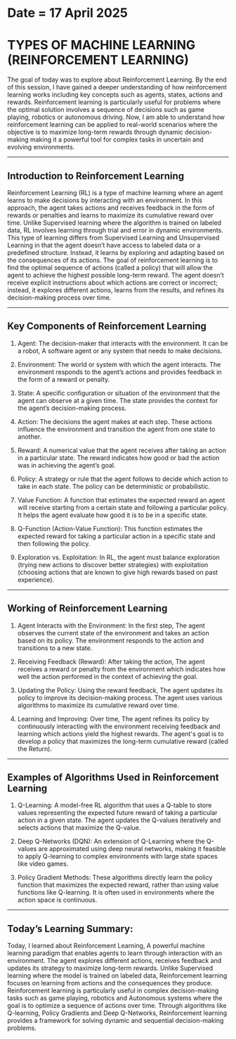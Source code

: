 # Date = 17 April 2025
# TYPES OF MACHINE LEARNING (REINFORCEMENT LEARNING)
The goal of today was to explore about Reinforcement Learning.
By the end of this session, I have gained a deeper understanding of how reinforcement learning works including key concepts such as agents, states, actions and rewards. Reinforcement learning is particularly useful for problems where the optimal solution involves a sequence of decisions such as game playing, robotics or autonomous driving.
Now, I am able to understand how reinforcement learning can be applied to real-world scenarios where the objective is to maximize long-term rewards through dynamic decision-making making it a powerful tool for complex tasks in uncertain and evolving environments.

---

## Introduction to Reinforcement Learning
Reinforcement Learning (RL) is a type of machine learning where an agent learns to make decisions by interacting with an environment. In this approach, the agent takes actions and receives feedback in the form of rewards or penalties and learns to maximize its cumulative reward over time. Unlike Supervised learning where the algorithm is trained on labeled data, RL involves learning through trial and error in dynamic environments.
This type of learning differs from Supervised Learning and Unsupervised Learning in that the agent doesn’t have access to labeled data or a predefined structure. Instead, it learns by exploring and adapting based on the consequences of its actions.
The goal of reinforcement learning is to find the optimal sequence of actions (called a policy) that will allow the agent to achieve the highest possible long-term reward. The agent doesn’t receive explicit instructions about which actions are correct or incorrect; instead, it explores different actions, learns from the results, and refines its decision-making process over time.

---

## Key Components of Reinforcement Learning

1. Agent: The decision-maker that interacts with the environment. It can be a robot, A software agent or any system that needs to make decisions.

2. Environment: The world or system with which the agent interacts. The environment responds to the agent’s actions and provides feedback in the form of a reward or penalty.

3. State: A specific configuration or situation of the environment that the agent can observe at a given time. The state provides the context for the agent’s decision-making process.

4. Action: The decisions the agent makes at each step. These actions influence the environment and transition the agent from one state to another.

5. Reward: A numerical value that the agent receives after taking an action in a particular state. The reward indicates how good or bad the action was in achieving the agent’s goal.

6. Policy: A strategy or rule that the agent follows to decide which action to take in each state. The policy can be deterministic or probabilistic.

7. Value Function: A function that estimates the expected reward an agent will receive starting from a certain state and following a particular policy. It helps the agent evaluate how good it is to be in a specific state.

8. Q-Function (Action-Value Function): This function estimates the expected reward for taking a particular action in a specific state and then following the policy.

9. Exploration vs. Exploitation: In RL, the agent must balance exploration (trying new actions to discover better strategies) with exploitation (choosing actions that are known to give high rewards based on past experience).

---

## Working of Reinforcement Learning

1. Agent Interacts with the Environment: In the first step, The agent observes the current state of the environment and takes an action based on its policy. The environment responds to the action and transitions to a new state.

2. Receiving Feedback (Reward): After taking the action, The agent receives a reward or penalty from the environment which indicates how well the action performed in the context of achieving the goal.

3. Updating the Policy: Using the reward feedback, The agent updates its policy to improve its decision-making process. The agent uses various algorithms to maximize its cumulative reward over time.

4. Learning and Improving: Over time, The agent refines its policy by continuously interacting with the environment receiving feedback and learning which actions yield the highest rewards. The agent's goal is to develop a policy that maximizes the long-term cumulative reward (called the Return).

---

## Examples of Algorithms Used in Reinforcement Learning

1. Q-Learning: A model-free RL algorithm that uses a Q-table to store values representing the expected future reward of taking a particular action in a given state. The agent updates the Q-values iteratively and selects actions that maximize the Q-value.

2. Deep Q-Networks (DQN): An extension of Q-Learning where the Q-values are approximated using deep neural networks, making it feasible to apply Q-learning to complex environments with large state spaces like video games.

3. Policy Gradient Methods: These algorithms directly learn the policy function that maximizes the expected reward, rather than using value functions like Q-learning. It is often used in environments where the action space is continuous.

--- 

## Today’s Learning Summary:
Today, I learned about Reinforcement Learning, A powerful machine learning paradigm that enables agents to learn through interaction with an environment. The agent explores different actions, receives feedback and updates its strategy to maximize long-term rewards. Unlike Supervised learning where the model is trained on labeled data, Reinforcement learning focuses on learning from actions and the consequences they produce.
Reinforcement learning is particularly useful in complex decision-making tasks such as game playing, robotics and Autonomous systems where the goal is to optimize a sequence of actions over time. Through algorithms like Q-learning, Policy Gradients and Deep Q-Networks, Reinforcement learning provides a framework for solving dynamic and sequential decision-making problems.
